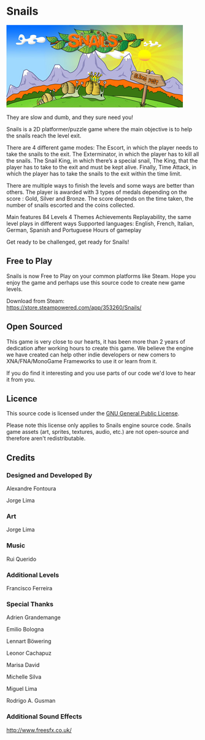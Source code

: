 # Snails

![Snails](snails-header.jpg)

They are slow and dumb, and they sure need you!

Snails is a 2D platformer/puzzle game where the main objective is to help the snails reach the level exit.

There are 4 different game modes: The Escort, in which the player needs to take the snails to the exit. The Exterminator, in which the player has to kill all the snails. The Snail King, in which there’s a special snail, The King, that the player has to take to the exit and must be kept alive. Finally, Time Attack, in which the player has to take the snails to the exit within the time limit.

There are multiple ways to finish the levels and some ways are better than others. The player is awarded with 3 types of medals depending on the score : Gold, Silver and Bronze. The score depends on the time taken, the number of snails escorted and the coins collected.

Main features
84 Levels
4 Themes
Achievements
Replayability, the same level plays in different ways
Supported languages: English, French, Italian, German, Spanish and Portuguese
Hours of gameplay

Get ready to be challenged, get ready for Snails!


## Free to Play

Snails is now Free to Play on your common platforms like Steam.
Hope you enjoy the game and perhaps use this source code to create new game levels.

Download from Steam: https://store.steampowered.com/app/353260/Snails/


## Open Sourced

This game is very close to our hearts, it has been more than 2 years of dedication after working hours to create this game. We believe the engine we have created can help other indie developers or new comers to XNA/FNA/MonoGame Frameworks to use it or learn from it.

If you do find it interesting and you use parts of our code we'd love to hear it from you.

## Licence
This source code is licensed under the [GNU General Public License](LICENSE).

Please note this license only applies to Snails engine source code. Snails game assets (art, sprites, textures, audio, etc.) are not open-source and therefore aren't redistributable.


## Credits

### Designed and Developed By
Alexandre Fontoura

Jorge Lima

### Art
Jorge Lima

### Music
Rui Querido

### Additional Levels
Francisco Ferreira

### Special Thanks
Adrien Grandemange

Emilio Bologna

Lennart Böwering

Leonor Cachapuz

Marisa David

Michelle Silva

Miguel Lima

Rodrigo A. Gusman


### Additional Sound Effects
http://www.freesfx.co.uk/

